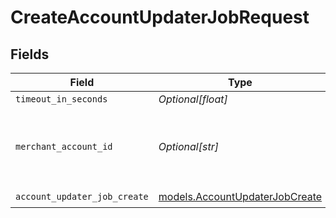 # CreateAccountUpdaterJobRequest


## Fields

| Field                                                                  | Type                                                                   | Required                                                               | Description                                                            | Example                                                                |
| ---------------------------------------------------------------------- | ---------------------------------------------------------------------- | ---------------------------------------------------------------------- | ---------------------------------------------------------------------- | ---------------------------------------------------------------------- |
| `timeout_in_seconds`                                                   | *Optional[float]*                                                      | :heavy_minus_sign:                                                     | N/A                                                                    |                                                                        |
| `merchant_account_id`                                                  | *Optional[str]*                                                        | :heavy_minus_sign:                                                     | The ID of the merchant account to use for this request.                | default                                                                |
| `account_updater_job_create`                                           | [models.AccountUpdaterJobCreate](../models/accountupdaterjobcreate.md) | :heavy_check_mark:                                                     | N/A                                                                    |                                                                        |